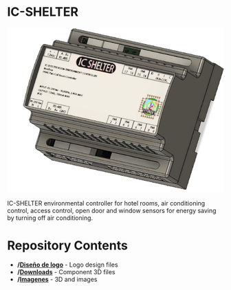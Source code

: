 #   IC-SHELTER

![enter image description here](https://github.com/JAPS01/IC-SHELTER_Joan_Peralta/blob/master/Imagenes/IC-SHELTER.png?raw=true)

IC-SHELTER environmental controller for hotel rooms, air conditioning control, access control, open door and window sensors for energy saving by turning off air conditioning.


#  Repository Contents

-   **/[Diseño de logo](https://github.com/JAPS01/IC-SHELTER_Joan_Peralta/tree/master/Dise%C3%B1o%20de%20logo "Diseño de logo")**  - Logo design files
-   **/[Downloads](https://github.com/JAPS01/IC-SHELTER_Joan_Peralta/tree/master/Downloads "Downloads")**  - Component 3D files
-   **/[Imagenes](https://github.com/JAPS01/IC-SHELTER_Joan_Peralta/tree/master/Imagenes "Imagenes")**  - 3D and images

